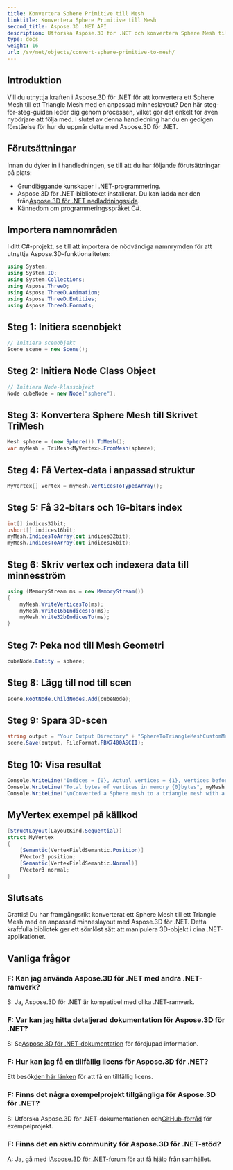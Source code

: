 ```yaml
---
title: Konvertera Sphere Primitive till Mesh
linktitle: Konvertera Sphere Primitive till Mesh
second_title: Aspose.3D .NET API
description: Utforska Aspose.3D för .NET och konvertera Sphere Mesh till Triangle Mesh utan ansträngning med anpassad minneslayout. Följ vår steg-för-steg-guide för sömlös integration.
type: docs
weight: 16
url: /sv/net/objects/convert-sphere-primitive-to-mesh/
---
```

## Introduktion
Vill du utnyttja kraften i Aspose.3D för .NET för att konvertera ett Sphere Mesh till ett Triangle Mesh med en anpassad minneslayout? Den här steg-för-steg-guiden leder dig genom processen, vilket gör det enkelt för även nybörjare att följa med. I slutet av denna handledning har du en gedigen förståelse för hur du uppnår detta med Aspose.3D för .NET.
## Förutsättningar
Innan du dyker in i handledningen, se till att du har följande förutsättningar på plats:
- Grundläggande kunskaper i .NET-programmering.
- Aspose.3D för .NET-biblioteket installerat. Du kan ladda ner den från[Aspose.3D för .NET nedladdningssida](https://releases.aspose.com/3d/net/).
- Kännedom om programmeringsspråket C#.
## Importera namnområden
I ditt C#-projekt, se till att importera de nödvändiga namnrymden för att utnyttja Aspose.3D-funktionaliteten:
```csharp
using System;
using System.IO;
using System.Collections;
using Aspose.ThreeD;
using Aspose.ThreeD.Animation;
using Aspose.ThreeD.Entities;
using Aspose.ThreeD.Formats;
```
## Steg 1: Initiera scenobjekt
```csharp
// Initiera scenobjekt
Scene scene = new Scene();
```
## Steg 2: Initiera Node Class Object
```csharp
// Initiera Node-klassobjekt
Node cubeNode = new Node("sphere");
```
## Steg 3: Konvertera Sphere Mesh till Skrivet TriMesh
```csharp
Mesh sphere = (new Sphere()).ToMesh();
var myMesh = TriMesh<MyVertex>.FromMesh(sphere);
```
## Steg 4: Få Vertex-data i anpassad struktur
```csharp
MyVertex[] vertex = myMesh.VerticesToTypedArray();
```
## Steg 5: Få 32-bitars och 16-bitars index
```csharp
int[] indices32bit;
ushort[] indices16bit;
myMesh.IndicesToArray(out indices32bit);
myMesh.IndicesToArray(out indices16bit);
```
## Steg 6: Skriv vertex och indexera data till minnesström
```csharp
using (MemoryStream ms = new MemoryStream())
{
    myMesh.WriteVerticesTo(ms);
    myMesh.Write16bIndicesTo(ms);
    myMesh.Write32bIndicesTo(ms);
}
```
## Steg 7: Peka nod till Mesh Geometri
```csharp
cubeNode.Entity = sphere;
```
## Steg 8: Lägg till nod till scen
```csharp
scene.RootNode.ChildNodes.Add(cubeNode);
```
## Steg 9: Spara 3D-scen
```csharp
string output = "Your Output Directory" + "SphereToTriangleMeshCustomMemoryLayoutScene.fbx";
scene.Save(output, FileFormat.FBX7400ASCII);
```
## Steg 10: Visa resultat
```csharp
Console.WriteLine("Indices = {0}, Actual vertices = {1}, vertices before merging = {2}", myMesh.IndicesCount, myMesh.VerticesCount, myMesh.UnmergedVerticesCount);
Console.WriteLine("Total bytes of vertices in memory {0}bytes", myMesh.VerticesSizeInBytes);
Console.WriteLine("\nConverted a Sphere mesh to a triangle mesh with a custom memory layout of the vertex successfully.\nFile saved at " + output);
```

## MyVertex exempel på källkod
```csharp
[StructLayout(LayoutKind.Sequential)]
struct MyVertex
{
	[Semantic(VertexFieldSemantic.Position)]
	FVector3 position;
	[Semantic(VertexFieldSemantic.Normal)]
	FVector3 normal;
}
```
## Slutsats
Grattis! Du har framgångsrikt konverterat ett Sphere Mesh till ett Triangle Mesh med en anpassad minneslayout med Aspose.3D för .NET. Detta kraftfulla bibliotek ger ett sömlöst sätt att manipulera 3D-objekt i dina .NET-applikationer.
## Vanliga frågor
### F: Kan jag använda Aspose.3D för .NET med andra .NET-ramverk?
S: Ja, Aspose.3D för .NET är kompatibel med olika .NET-ramverk.
### F: Var kan jag hitta detaljerad dokumentation för Aspose.3D för .NET?
 S: Se[Aspose.3D för .NET-dokumentation](https://reference.aspose.com/3d/net/) för fördjupad information.
### F: Hur kan jag få en tillfällig licens för Aspose.3D för .NET?
 Ett besök[den här länken](https://purchase.aspose.com/temporary-license/) för att få en tillfällig licens.
### F: Finns det några exempelprojekt tillgängliga för Aspose.3D för .NET?
 S: Utforska Aspose.3D för .NET-dokumentationen och[GitHub-förråd](https://github.com/aspose-3d/Aspose.3D-for-.NET) för exempelprojekt.
### F: Finns det en aktiv community för Aspose.3D för .NET-stöd?
 A: Ja, gå med i[Aspose.3D för .NET-forum](https://forum.aspose.com/c/3d/18) för att få hjälp från samhället.